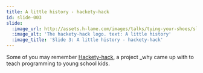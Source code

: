 ```yaml
---
title: A little history - hackety-hack
id: slide-003
slide:
  :image_url: http://assets.h-lame.com/images/talks/tying-your-shoes/slides/003.jpg
  :image_alt: 'The hackety-hack logo. text: A little history'
  :image_title: 'Slide 3: A little history - hackety-hack'
---
```

Some of you may remember [Hackety-hack](https://github.com/hacketyhack/hacketyhack), a project _why came up with to teach programming to young school kids.
